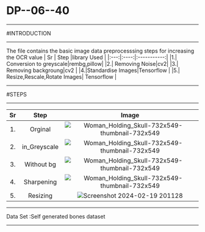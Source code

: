 # DP--06--40
***
#INTRODUCTION
***
The file contains the basic image data preprocesssing steps for increasing the OCR value 
| Sr | Step |library Used |
|:---:|:----:|:-----------:|
|1.| Conversion to greyscale|rembg,pillow|
|2.| Removing Noise|cv2|
|3.| Removing backgroung|cv2 |
|4.|Standardise Images|Tensorflow |
|5.| Resize,Rescale,Rotate Images| Tensorflow |
***
   #STEPS
***
| Sr | Step | Image|
|:---:|:----:|:----:|
| 1. | Orginal| ![Woman_Holding_Skull-732x549-thumbnail-732x549](https://github.com/Ketanpolawar/DP--06-40/assets/115727322/60cce4cd-c2b4-49ee-9e66-679f993c109c ) |                                                                                                                             |
| 2. | in_Greyscale|![Woman_Holding_Skull-732x549-thumbnail-732x549](https://github.com/Ketanpolawar/DP--06-40/assets/115727322/7db52f1f-2482-4b49-92ef-f97821046b73) |
| 3. | Without bg|![Woman_Holding_Skull-732x549-thumbnail-732x549](https://github.com/Ketanpolawar/DP--06-40/assets/115727322/d6280ce8-f0f2-4ccb-950d-41f003631e4a)|
| 4. | Sharpening|![Woman_Holding_Skull-732x549-thumbnail-732x549](https://github.com/Ketanpolawar/DP--06--40/assets/115727322/e9fce731-b0a5-43eb-a7d2-8af60b2702b9)|
| 5. | Resizing | ![Screenshot 2024-02-19 201128](https://github.com/Ketanpolawar/DP--06-40/assets/115727322/81de7a44-ddd8-4a31-9296-525e8e044530)    

***
Data Set :Self generated bones dataset
***

